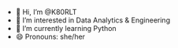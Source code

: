 - 👋 Hi, I’m @K80RLT
- 👀 I’m interested in Data Analytics & Engineering
- 🌱 I’m currently learning Python
- 😄 Pronouns: she/her

<!---
K80RLT/K80RLT is a ✨ special ✨ repository because its `README.md` (this file) appears on your GitHub profile.
You can click the Preview link to take a look at your changes.
--->
